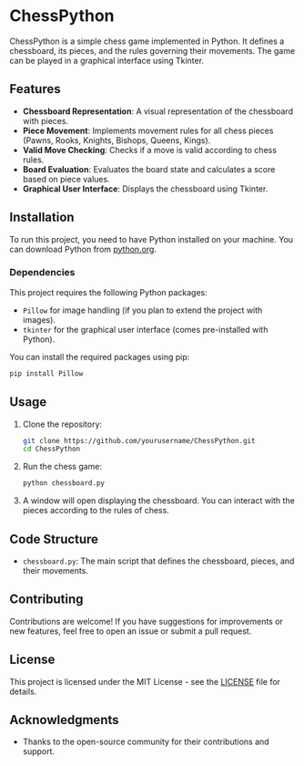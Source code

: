 # ChessPython

ChessPython is a simple chess game implemented in Python. It defines a chessboard, its pieces, and the rules governing their movements. The game can be played in a graphical interface using Tkinter.

## Features

- **Chessboard Representation**: A visual representation of the chessboard with pieces.
- **Piece Movement**: Implements movement rules for all chess pieces (Pawns, Rooks, Knights, Bishops, Queens, Kings).
- **Valid Move Checking**: Checks if a move is valid according to chess rules.
- **Board Evaluation**: Evaluates the board state and calculates a score based on piece values.
- **Graphical User Interface**: Displays the chessboard using Tkinter.

## Installation

To run this project, you need to have Python installed on your machine. You can download Python from [python.org](https://www.python.org/downloads/).

### Dependencies

This project requires the following Python packages:

- `Pillow` for image handling (if you plan to extend the project with images).
- `tkinter` for the graphical user interface (comes pre-installed with Python).

You can install the required packages using pip:

```bash
pip install Pillow
```

## Usage

1. Clone the repository:

   ```bash
   git clone https://github.com/yourusername/ChessPython.git
   cd ChessPython
   ```

2. Run the chess game:

   ```bash
   python chessboard.py
   ```

3. A window will open displaying the chessboard. You can interact with the pieces according to the rules of chess.

## Code Structure

- `chessboard.py`: The main script that defines the chessboard, pieces, and their movements.

## Contributing

Contributions are welcome! If you have suggestions for improvements or new features, feel free to open an issue or submit a pull request.

## License

This project is licensed under the MIT License - see the [LICENSE](LICENSE) file for details.

## Acknowledgments

- Thanks to the open-source community for their contributions and support.